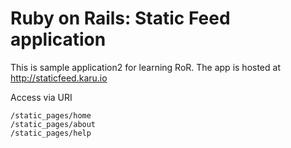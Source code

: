 # Ruby on Rails: Static Feed application

This is sample application2 for learning RoR. The app is hosted at http://staticfeed.karu.io

Access via URI

```
/static_pages/home 
/static_pages/about
/static_pages/help
```
